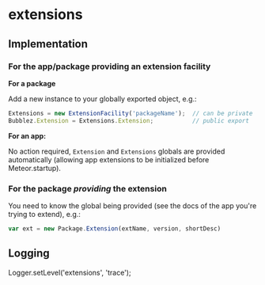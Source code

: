 # extensions

## Implementation

### For the app/package providing an **extension facility**

**For a package**

Add a new instance to your globally exported object, e.g.:

```js
Extensions = new ExtensionFacility('packageName');  // can be private
Bubblez.Extension = Extensions.Extension;           // public export
```

**For an app:**

No action required, `Extension` and `Extensions` globals are provided
automatically (allowing app extensions to be initialized before Meteor.startup).

### For the package *providing* the extension

You need to know the global being provided (see the docs of the app you're
trying to extend), e.g.:

```js
var ext = new Package.Extension(extName, version, shortDesc)
```

## Logging

Logger.setLevel('extensions', 'trace');
